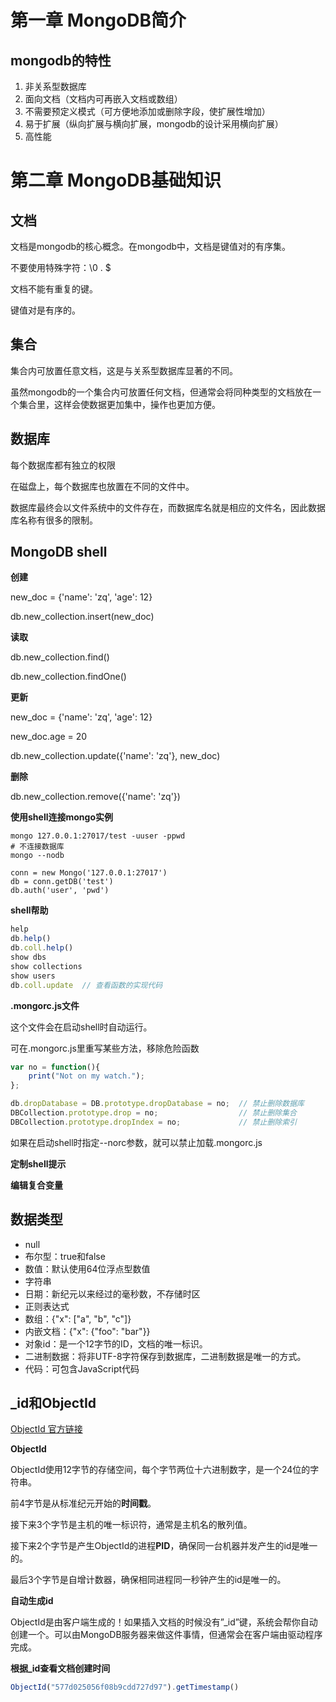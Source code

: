 # 第一章 MongoDB简介

## mongodb的特性

1. 非关系型数据库
2. 面向文档（文档内可再嵌入文档或数组）
3. 不需要预定义模式（可方便地添加或删除字段，使扩展性增加）
4. 易于扩展（纵向扩展与横向扩展，mongodb的设计采用横向扩展）
5. 高性能



# 第二章 MongoDB基础知识

## 文档

文档是mongodb的核心概念。在mongodb中，文档是键值对的有序集。

不要使用特殊字符：\0 . $

文档不能有重复的键。

键值对是有序的。

## 集合

集合内可放置任意文档，这是与关系型数据库显著的不同。

虽然mongodb的一个集合内可放置任何文档，但通常会将同种类型的文档放在一个集合里，这样会使数据更加集中，操作也更加方便。

## 数据库

每个数据库都有独立的权限

在磁盘上，每个数据库也放置在不同的文件中。

数据库最终会以文件系统中的文件存在，而数据库名就是相应的文件名，因此数据库名称有很多的限制。

## MongoDB shell

**创建**

new_doc = {'name': 'zq', 'age': 12}

db.new_collection.insert(new_doc)

**读取**

db.new_collection.find()

db.new_collection.findOne()

**更新**

new_doc = {'name': 'zq', 'age': 12}

new_doc.age = 20

db.new_collection.update({'name': 'zq'}, new_doc)

**删除**

db.new_collection.remove({'name': 'zq'})

**使用shell连接mongo实例**

```shell
mongo 127.0.0.1:27017/test -uuser -ppwd
# 不连接数据库
mongo --nodb

conn = new Mongo('127.0.0.1:27017')
db = conn.getDB('test')
db.auth('user', 'pwd')
```

**shell帮助**

```javascript
help
db.help()
db.coll.help()
show dbs
show collections
show users
db.coll.update  // 查看函数的实现代码
```

**.mongorc.js文件**

这个文件会在启动shell时自动运行。

可在.mongorc.js里重写某些方法，移除危险函数

```javascript
var no = function(){
    print("Not on my watch.");
};

db.dropDatabase = DB.prototype.dropDatabase = no;  // 禁止删除数据库
DBCollection.prototype.drop = no;                  // 禁止删除集合
DBCollection.prototype.dropIndex = no;             // 禁止删除索引
```

如果在启动shell时指定--norc参数，就可以禁止加载.mongorc.js

**定制shell提示**

**编辑复合变量**

## 数据类型

* null
* 布尔型：true和false
* 数值：默认使用64位浮点型数值
* 字符串
* 日期：新纪元以来经过的毫秒数，不存储时区
* 正则表达式
* 数组：{"x": ["a", "b", "c"]}
* 内嵌文档：{"x": {"foo": "bar"}}
* 对象id：是一个12字节的ID，文档的唯一标识。
* 二进制数据：将非UTF-8字符保存到数据库，二进制数据是唯一的方式。
* 代码：可包含JavaScript代码

## _id和ObjectId

[ObjectId 官方链接](https://docs.mongodb.com/manual/reference/bson-types/#objectid)

**ObjectId**

ObjectId使用12字节的存储空间，每个字节两位十六进制数字，是一个24位的字符串。

前4字节是从标准纪元开始的**时间戳**。

接下来3个字节是主机的唯一标识符，通常是主机名的散列值。

接下来2个字节是产生ObjectId的进程**PID**，确保同一台机器并发产生的id是唯一的。

最后3个字节是自增计数器，确保相同进程同一秒钟产生的id是唯一的。

**自动生成id**

ObjectId是由客户端生成的！如果插入文档的时候没有”_id”键，系统会帮你自动创建一个。可以由MongoDB服务器来做这件事情，但通常会在客户端由驱动程序完成。

**根据_id查看文档创建时间**

```javascript
ObjectId("577d025056f08b9cdd727d97").getTimestamp()
```

